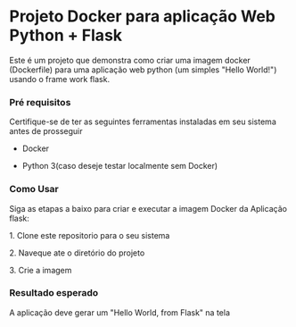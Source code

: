 <h1>Projeto Docker para aplicação Web Python + Flask</h1>

<p>Este é um projeto que demonstra como criar uma imagem docker (Dockerfile) para uma aplicação web python (um simples "Hello World!") usando o frame work flask.</p>

<h3>Pré requisitos</h3>

<p>Certifique-se de ter as seguintes ferramentas instaladas em seu sistema antes de prosseguir</p>

<ul><li>Docker</li></ul>
<ul><li>Python 3(caso deseje testar localmente sem Docker)</li></ul>

<h3>Como Usar</h3>
<p>Siga as etapas a baixo para criar e executar a imagem Docker da Aplicação flask:</p>

<p>1. Clone este repositorio para o seu sistema</p>
<p>2. Naveque ate o diretório do projeto</p>
<p>3. Crie a imagem</p>

<h3>Resultado esperado</h3>

A aplicação deve gerar um "Hello World, from Flask" na tela
